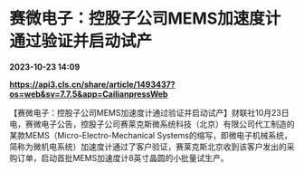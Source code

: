 # 赛微电子：控股子公司MEMS加速度计通过验证并启动试产

**2023-10-23 14:09**

**https://api3.cls.cn/share/article/1493437?os=web&sv=7.7.5&app=CailianpressWeb**

【赛微电子：控股子公司MEMS加速度计通过验证并启动试产】财联社10月23日电，赛微电子公告，控股子公司赛莱克斯微系统科技（北京）有限公司代工制造的某款MEMS（Micro-Electro-Mechanical Systems的缩写，即微电子机械系统，简称为微机电系统）加速度计通过了客户验证，赛莱克斯北京收到该客户发出的采购订单，启动首批MEMS加速度计8英寸晶圆的小批量试生产。